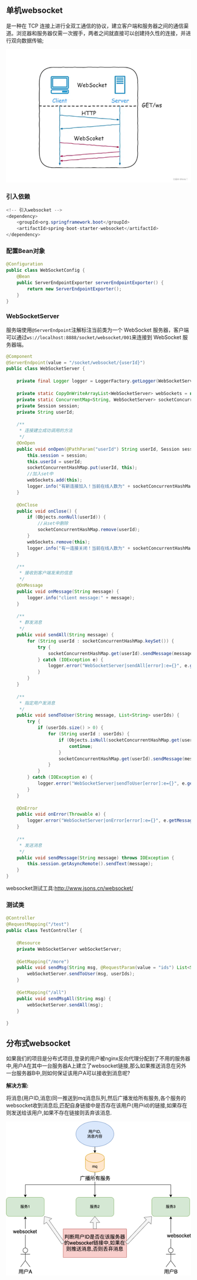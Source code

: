 ## 单机websocket

是一种在 TCP 连接上进行全双工通信的协议，建立客户端和服务器之间的通信渠道。浏览器和服务器仅需一次握手，两者之间就直接可以创建持久性的连接，并进行双向数据传输;

![Websocket 示意图](../../../assets/img/websocket-01.png)

### 引入依赖

```java
<!-- 引入websocket -->
<dependency>
    <groupId>org.springframework.boot</groupId>
    <artifactId>spring-boot-starter-websocket</artifactId>
</dependency>
```

### 配置Bean对象

```java
@Configuration
public class WebSocketConfig {
    @Bean
    public ServerEndpointExporter serverEndpointExporter() {
        return new ServerEndpointExporter();
    }
}
```

### WebSocketServer

服务端使用`@ServerEndpoint`注解标注当前类为一个 WebSocket 服务器，客户端可以通过`ws://localhost:8888/socket/websocket/001`来连接到 WebSocket 服务器端。

```java
@Component
@ServerEndpoint(value = "/socket/websocket/{userId}")
public class WebSocketServer {

    private final Logger logger = LoggerFactory.getLogger(WebSocketServer.class);

    private static CopyOnWriteArrayList<WebSocketServer> webSockets = new CopyOnWriteArrayList<>();
    private static ConcurrentMap<String, WebSocketServer> socketConcurrentHashMap = new ConcurrentHashMap<>();
    private Session session;
    private String userId;

    /**
     * 连接建立成功调用的方法
     */
    @OnOpen
    public void onOpen(@PathParam("userId") String userId, Session session) {
        this.session = session;
        this.userId = userId;
        socketConcurrentHashMap.put(userId, this);
        //加入set中
        webSockets.add(this);
        logger.info("有新连接加入！当前在线人数为" + socketConcurrentHashMap.size());
    }

    @OnClose
    public void onClose() {
        if (Objects.nonNull(userId)) {
            //从set中删除
            socketConcurrentHashMap.remove(userId);
        }
        webSockets.remove(this);
        logger.info("有一连接关闭！当前在线人数为" + socketConcurrentHashMap.size());
    }

    /**
     * 接收到客户端发来的信息
     */
    @OnMessage
    public void onMessage(String message) {
        logger.info("client message:" + message);
    }

    /**
     * 群发消息
     */
    public void sendAll(String message) {
        for (String userId : socketConcurrentHashMap.keySet()) {
            try {
                socketConcurrentHashMap.get(userId).sendMessage(message);
            } catch (IOException e) {
                logger.error("WebSocketServer|sendAll[error]:e={}", e.getMessage());
            }
        }
    }

    /**
     * 指定用户发消息
     */
    public void sendToUser(String message, List<String> userIds) {
        try {
            if (userIds.size() > 0) {
                for (String userId : userIds) {
                    if (Objects.isNull(socketConcurrentHashMap.get(userId))) {
                        continue;
                    }
                    socketConcurrentHashMap.get(userId).sendMessage(message);
                }
            }
        } catch (IOException e) {
            logger.error("WebSocketServer|sendToUser[error]:e={}", e.getMessage());
        }
    }

    @OnError
    public void onError(Throwable e) {
        logger.error("WebSocketServer|onError[error]:e={}", e.getMessage());
    }

    /**
     * 发送消息
     */
    public void sendMessage(String message) throws IOException {
        this.session.getAsyncRemote().sendText(message);
    }
}
```

websocket测试工具:http://www.jsons.cn/websocket/

### 测试类

```java
@Controller
@RequestMapping("/test")
public class TestController {

    @Resource
    private WebSocketServer webSocketServer;

    @GetMapping("/more")
    public void sendMsg(String msg, @RequestParam(value = "ids") List<String> userIds) {
        webSocketServer.sendToUser(msg, userIds);
    }

    @GetMapping("/all")
    public void sendMsgAll(String msg) {
        webSocketServer.sendAll(msg);
    }

}
```

## 分布式websocket

如果我们的项目是分布式项目,登录的用户被nginx反向代理分配到了不用的服务器中,用户A在其中一台服务器A上建立了websocket链接,那么如果推送消息在另外一台服务器B中,则如何保证该用户A可以接收到消息呢?

**解决方案:**

将消息(用户ID,消息)同一推送到mq消息队列,然后广播发给所有服务,各个服务的websocket收到消息后,匹配自身链接中是否存在该用户(用户id)的链接,如果存在则发送给该用户,如果不存在链接则丢弃该消息.

![Websocket 示意图](../../../assets/img/websocket-04.png)